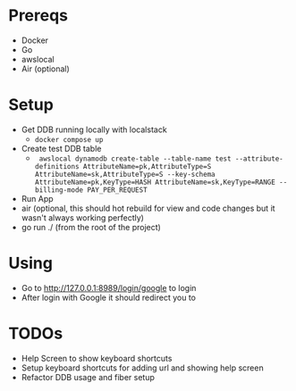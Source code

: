 # Prereqs
- Docker
- Go
- awslocal
- Air (optional)

# Setup
- Get DDB running locally with localstack
  - `docker compose up`
- Create test DDB table
  - ` awslocal dynamodb create-table --table-name test --attribute-definitions AttributeName=pk,AttributeType=S AttributeName=sk,AttributeType=S --key-schema AttributeName=pk,KeyType=HASH AttributeName=sk,KeyType=RANGE --billing-mode PAY_PER_REQUEST`
- Run App
 - air (optional, this should hot rebuild for view and code changes but it wasn't always working perfectly)
 - go run ./ (from the root of the project)

# Using
- Go to http://127.0.0.1:8989/login/google to login
- After login with Google it should redirect you to 

# TODOs
- Help Screen to show keyboard shortcuts
- Setup keyboard shortcuts for adding url and showing help screen
- Refactor DDB usage and fiber setup
